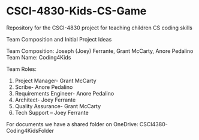 # CSCI-4830-Kids-CS-Game
Repository for the CSCI-4830 project for teaching children CS coding skills

Team Composition and Initial Project Ideas

Team Composition: Joseph (Joey) Ferrante, Grant McCarty, Anore Pedalino
Team Name: Coding4Kids

Team Roles:
1.	Project Manager- Grant McCarty
2.	Scribe- Anore Pedalino
3.	Requirements Engineer- Anore Pedalino
4.	Architect- Joey Ferrante
5.	Quality Assurance- Grant McCarty
6.	Tech Support – Joey Ferrante

For documents we have a shared folder on OneDrive:
CSCI4380-Coding4KidsFolder
